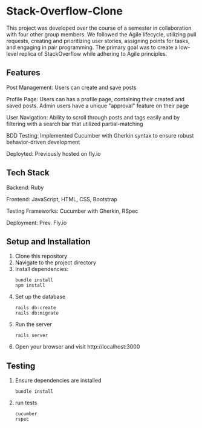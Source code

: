# Stack-Overflow-Clone

This project was developed over the course of a semester in collaboration with four other group members. We followed the Agile lifecycle, utilizing pull requests, creating and prioritizing user stories, assigning points for tasks, and engaging in pair programming. The primary goal was to create a low-level replica of StackOverflow while adhering to Agile principles. 

## Features

Post Management: Users can create and save posts

Profile Page: Users can has a profile page, containing their created and saved posts. Admin users have a unique "approval" feature on their page

User Navigation: Ability to scroll through posts and tags easily and by filtering with a search bar that utilized partial-matching

BDD Testing: Implemented Cucumber with Gherkin syntax to ensure robust behavior-driven development 

Deployted: Previously hosted on fly.io

## Tech Stack 

Backend: Ruby

Frontend: JavaScript, HTML, CSS, Bootstrap

Testing Frameworks: Cucumber with Gherkin, RSpec

Deployment: Prev. Fly.io

## Setup and Installation

1. Clone this repository
2. Navigate to the project directory
3. Install dependencies:
   ```
   bundle install
   npm install 

4. Set up the database
   ```
   rails db:create
   rails db:migrate
5. Run the server
   ```
   rails server
6. Open your browser and visit http://localhost:3000

## Testing 
1. Ensure dependencies are installed
   ```
   bundle install

2. run tests
   ```
   cucumber
   rspec
